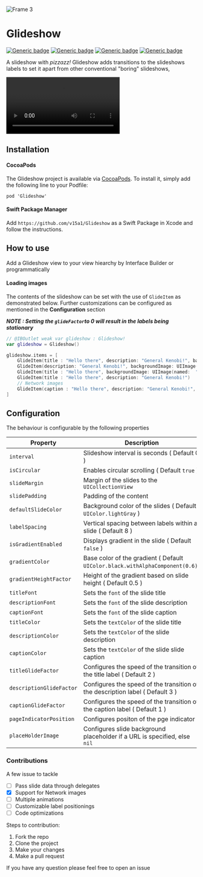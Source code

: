 

![Frame 3](https://user-images.githubusercontent.com/46480892/110459021-74813d80-80f2-11eb-8dcf-620489289431.png)

# Glideshow
[![Generic badge](https://img.shields.io/badge/Swift-5.3-orange.svg)](https://shields.io/) [![Generic badge](https://img.shields.io/badge/iOS-13.0-blue.svg)](https://shields.io/)  [![Generic badge](https://img.shields.io/badge/Version-1.1.1-orange.svg)](https://shields.io/)  [![Generic badge](https://img.shields.io/badge/platform-ios-green.svg)](https://shields.io/)

A slideshow with *pizzazz!* Glideshow adds transitions to the slideshows labels to set it apart from other conventional "boring" slideshows,


![video](https://user-images.githubusercontent.com/46480892/110444437-02edc300-80e3-11eb-839f-fff9f8638aa9.mov)

## Installation

#### CocoaPods

The Glideshow project is available via [CocoaPods](http://cocoapods.org). To install it, simply add the following line to your Podfile:

```
pod 'Glideshow'
```
#### Swift Package Manager

Add `https://github.com/v15a1/Glideshow` as a Swift Package in Xcode and follow the instructions.

## How to use

Add a Glideshow view to your view hiearchy by Interface Builder or programmatically

#### Loading images

The contents of the slideshow can be set with the use of `GlideItem` as demonstrated below. Further customizations can be configured as mentioned in the **Configuration** section

***NOTE : Setting the `glideFactor`to 0 will result in the labels being stationary***

```swift
// @IBOutlet weak var glideshow : Glideshow!
var glideshow = Glideshow()

glideshow.items = [ 
    GlideItem(title : "Hello there", description: "General Kenobi!", backgroundImage: UIImage(named:  "image1")),
    GlideItem(description: "General Kenobi!", backgroundImage: UIImage(named:  "image2")),
    GlideItem(title : "Hello there", backgroundImage: UIImage(named:  "image3")),
    GlideItem(title : "Hello there", description: "General Kenobi!")
    // Network images
    GlideItem(caption : "Hello there", description: "General Kenobi!", imageURL: "[ IMAGE URL ]")
]

```

## Configuration

The behaviour is configurable by the following properties

| Property | Description |
|----------|-------------|
| `interval` | Slideshow interval is seconds ( Default 0 ) |
| `isCircular` | Enables circular scrolling ( Default `true` )|
| `slideMargin` | Margin of the slides to the `UICollectionView` |
| `slidePadding` | Padding of the content |
| `defaultSlideColor` | Background color of the slides ( Default `UIColor.lightGray` ) |
| `labelSpacing` | Vertical spacing between labels within a slide ( Default 8 ) |
| `isGradientEnabled` | Displays gradient in the slide ( Default `false` ) |
| `gradientColor` | Base color of the gradient ( Default `UIColor.black.withAlphaComponent(0.6)`) |
| `gradientHeightFactor` | Height of the gradient based on slide height ( Default 0.5 ) |
| `titleFont` | Sets the `font` of the slide title |
| `descriptionFont` | Sets the `font` of the slide description |
| `captionFont` | Sets the `font` of the slide caption |
| `titleColor` | Sets the `textColor` of the slide title |
| `descriptionColor` | Sets the `textColor` of the slide description |
| `captionColor` | Sets the `textColor` of the slide slide caption |
| `titleGlideFactor` | Configures the speed of the transition of the title label ( Default 2 ) |
| `descriptionGlideFactor` | Configures the speed of the transition of the description label ( Default 3 ) |
| `captionGlideFactor` | Configures the speed of the transition of the caption label ( Default 1 ) |
| `pageIndicatorPosition` | Configures positon of the pge indicator |
| `placeHolderImage` | Configures slide background placeholder if a URL is specified, else `nil` |

### Contributions

A few issue to tackle
- [ ] Pass slide data through delegates
- [x] Support for Network images
- [ ] Multiple animations
- [ ] Customizable label positionings
- [ ] Code optimizations

Steps to contribution:

1. Fork the repo 
2. Clone the project
3. Make your changes
4. Make a pull request

If you have any question please feel free to open an issue

